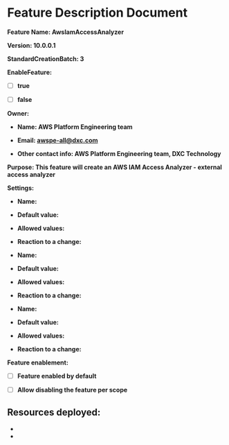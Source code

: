 # Feature Description Document

**Feature Name: AwsIamAccessAnalyzer**

**Version: 10.0.0.1**

**StandardCreationBatch: 3**

**EnableFeature:**

- [ ] **true**

- [ ] **false**

**Owner:**

- **Name: AWS Platform Engineering team**

- **Email: awspe-all@dxc.com**

- **Other contact info: AWS Platform Engineering team, DXC Technology** 

**Purpose: This feature will create an AWS IAM Access Analyzer - external access analyzer**

**Settings:**

  - **Name:**

  - **Default value:**

  - **Allowed values:**

  - **Reaction to a change:**


  - **Name:**

  - **Default value:**

  - **Allowed values:**

  - **Reaction to a change:**


  - **Name:**

  - **Default value:**

  - **Allowed values:**

  - **Reaction to a change:**


**Feature enablement:**

- [ ] **Feature enabled by default**

- [ ] **Allow disabling the feature per scope**

**Resources deployed:**
-
-
- 
